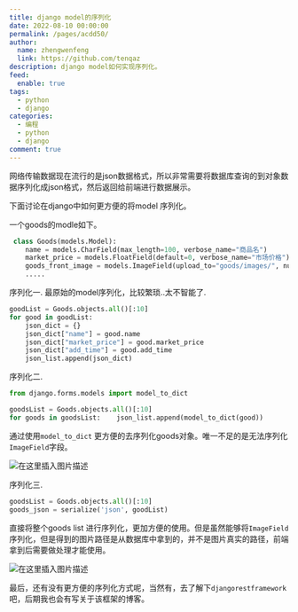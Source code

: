 ```yaml
---
title: django model的序列化
date: 2022-08-10 00:00:00
permalink: /pages/acdd50/
author: 
  name: zhengwenfeng
  link: https://github.com/tenqaz
description: django model如何实现序列化。
feed: 
  enable: true
tags: 
  - python
  - django
categories: 
  - 编程
  - python
  - django
comment: true
---
```




网络传输数据现在流行的是json数据格式，所以非常需要将数据库查询的到对象数据序列化成json格式，然后返回给前端进行数据展示。

下面讨论在django中如何更方便的将model 序列化。

一个goods的modle如下。
```python
 class Goods(models.Model):
    name = models.CharField(max_length=100, verbose_name="商品名")
    market_price = models.FloatField(default=0, verbose_name="市场价格")
    goods_front_image = models.ImageField(upload_to="goods/images/", null=True, blank=True, verbose_name="封面图")    
    .....

```

序列化一. 最原始的model序列化，比较繁琐..太不智能了.
```python
goodList = Goods.objects.all()[:10]
for good in goodList:
    json_dict = {}
    json_dict["name"] = good.name                    
    json_dict["market_price"] = good.market_price
    json_dict["add_time"] = good.add_time
    json_list.append(json_dict)
```

序列化二.
```python
from django.forms.models import model_to_dict

goodsList = Goods.objects.all()[:10]
for goods in goodsList:    json_list.append(model_to_dict(good))
```
通过使用`model_to_dict` 更方便的去序列化goods对象。唯一不足的是无法序列化`ImageField`字段。

![在这里插入图片描述](https://gcore.jsdelivr.net/gh/tenqaz/BLOG-CDN@main/1604217291865.png#alt=)

序列化三.
```python
goodsList = Goods.objects.all()[:10]
goods_json = serialize('json', goodList)
```
直接将整个goods list 进行序列化，更加方便的使用。但是虽然能够将`ImageField`序列化，但是得到的图片路径是从数据库中拿到的，并不是图片真实的路径，前端拿到后需要做处理才能使用。

![在这里插入图片描述](https://gcore.jsdelivr.net/gh/tenqaz/BLOG-CDN@main/1604217324349.png#alt=)

最后，还有没有更方便的序列化方式呢，当然有，去了解下`djangorestframework`吧，后期我也会有写关于该框架的博客。